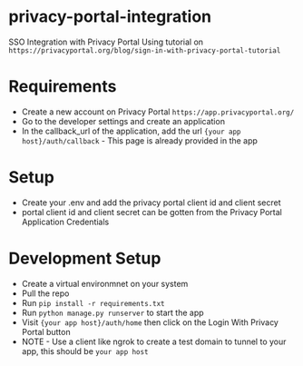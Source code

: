 # privacy-portal-integration
SSO Integration with Privacy Portal Using tutorial on `https://privacyportal.org/blog/sign-in-with-privacy-portal-tutorial`

# Requirements
- Create a new account on Privacy Portal `https://app.privacyportal.org/`
- Go to the developer settings and create an application
- In the callback_url of the application, add the url `{your app host}/auth/callback` - This page is already provided in the app

# Setup
- Create your .env and add the privacy portal client id and client secret
- portal client id and client secret can be gotten from the Privacy Portal Application Credentials

# Development Setup
- Create a virtual environmnet on your system
- Pull the repo
- Run `pip install -r requirements.txt`
- Run `python manage.py runserver` to start the app
- Visit `{your app host}/auth/home` then click on the Login With Privacy Portal button
- NOTE - Use a client like ngrok to create a test domain to tunnel to your app, this should be `your app host`
